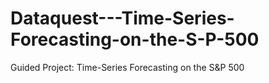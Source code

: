 # Dataquest---Time-Series-Forecasting-on-the-S-P-500
Guided Project: Time-Series Forecasting on the S&amp;P 500
